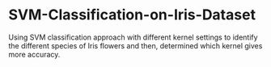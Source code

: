 # SVM-Classification-on-Iris-Dataset

Using SVM classification approach with different
kernel settings to identify the different species of
Iris flowers and then, determined which kernel
gives more accuracy.

